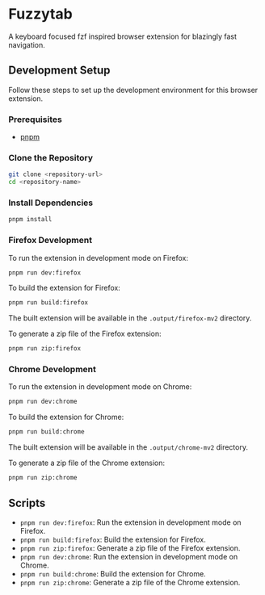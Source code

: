 # Fuzzytab

A keyboard focused fzf inspired browser extension for blazingly fast navigation.

## Development Setup

Follow these steps to set up the development environment for this browser extension.

### Prerequisites

- [pnpm](https://pnpm.io/installation)

### Clone the Repository

```zsh
git clone <repository-url>
cd <repository-name>
```

### Install Dependencies

```zsh
pnpm install
```

### Firefox Development

To run the extension in development mode on Firefox:

```zsh
pnpm run dev:firefox
```

To build the extension for Firefox:

```zsh
pnpm run build:firefox
```

The built extension will be available in the `.output/firefox-mv2` directory.

To generate a zip file of the Firefox extension:

```zsh
pnpm run zip:firefox
```

### Chrome Development

To run the extension in development mode on Chrome:

```zsh
pnpm run dev:chrome
```

To build the extension for Chrome:

```zsh
pnpm run build:chrome
```

The built extension will be available in the `.output/chrome-mv2` directory.

To generate a zip file of the Chrome extension:

```zsh
pnpm run zip:chrome
```

## Scripts

- `pnpm run dev:firefox`: Run the extension in development mode on Firefox.
- `pnpm run build:firefox`: Build the extension for Firefox.
- `pnpm run zip:firefox`: Generate a zip file of the Firefox extension.
- `pnpm run dev:chrome`: Run the extension in development mode on Chrome.
- `pnpm run build:chrome`: Build the extension for Chrome.
- `pnpm run zip:chrome`: Generate a zip file of the Chrome extension.
